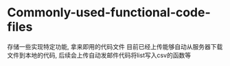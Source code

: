 # Commonly-used-functional-code-files
存储一些实现特定功能, 拿来即用的代码文件
目前已经上传能够自动从服务器下载文件到本地的代码, 后续会上传自动发邮件代码将list写入csv的函数等

